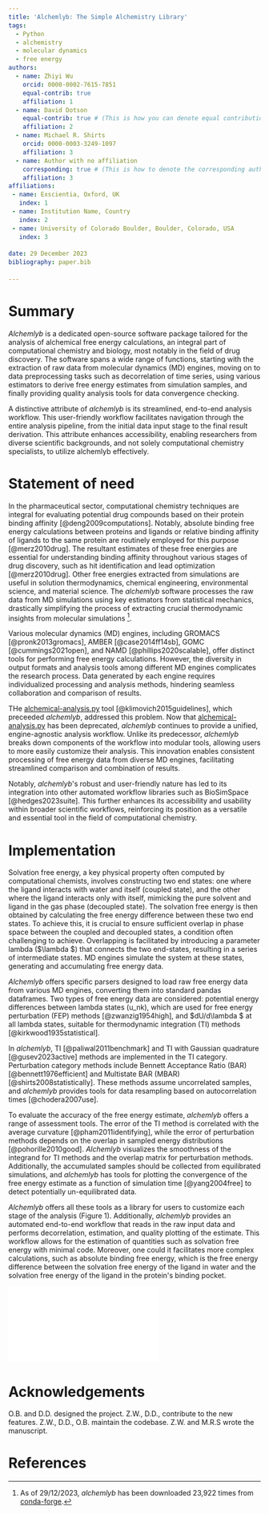 ```yaml
---
title: 'Alchemlyb: The Simple Alchemistry Library'
tags:
  - Python
  - alchemistry
  - molecular dynamics
  - free energy
authors:
  - name: Zhiyi Wu
    orcid: 0000-0002-7615-7851
    equal-contrib: true
    affiliation: 1
  - name: David Dotson
    equal-contrib: true # (This is how you can denote equal contributions between multiple authors)
    affiliation: 2
  - name: Michael R. Shirts
    orcid: 0000-0003-3249-1097
    affiliation: 3
  - name: Author with no affiliation
    corresponding: true # (This is how to denote the corresponding author)
    affiliation: 3
affiliations:
 - name: Exscientia, Oxford, UK
   index: 1
 - name: Institution Name, Country
   index: 2
 - name: University of Colorado Boulder, Boulder, Colorado, USA
   index: 3

date: 29 December 2023
bibliography: paper.bib

---
```


# Summary

*Alchemlyb* is a dedicated open-source software package tailored for the analysis of alchemical free energy calculations, an integral part of computational chemistry and biology, most notably in the field of drug discovery. The software spans a wide range of functions, starting with the extraction of raw data from molecular dynamics (MD) engines, moving on to data preprocessing tasks such as decorrelation of time series, using various estimators to derive free energy estimates from simulation samples, and finally providing quality analysis tools for data convergence checking.

A distinctive attribute of *alchemlyb* is its streamlined, end-to-end analysis workflow. This user-friendly workflow facilitates navigation through the entire analysis pipeline, from the initial data input stage to the final result derivation. This attribute enhances accessibility, enabling researchers from diverse scientific backgrounds, and not solely computational chemistry specialists, to utilize alchemlyb effectively.


# Statement of need

In the pharmaceutical sector, computational chemistry techniques are integral for evaluating potential drug compounds based on their protein binding affinity [@deng2009computations]. Notably, absolute binding free energy calculations between proteins and ligands or relative binding affinity of ligands to the same protein are routinely employed for this purpose [@merz2010drug]. The resultant estimates of these free energies are essential for understanding binding affinity throughout various stages of drug discovery, such as hit identification and lead optimization [@merz2010drug]. Other free energies extracted from simulations are useful in solution thermodynamics, chemical engineering, environmental science, and material science. The *alchemlyb* software processes the raw data from MD simulations using key estimators from statistical mechanics, drastically simplifying the process of extracting crucial thermodynamic insights from molecular simulations [^1].

[^1]: As of 29/12/2023, *alchemlyb* has been downloaded 23,922 times from [conda-forge](https://anaconda.org/conda-forge/alchemlyb/files).

Various molecular dynamics (MD) engines, including GROMACS [@pronk2013gromacs], AMBER [@case2014ff14sb], GOMC [@cummings2021open], and NAMD [@phillips2020scalable], offer distinct tools for performing free energy calculations. However, the diversity in output formats and analysis tools among different MD engines complicates the research process. Data generated by each engine requires individualized processing and analysis methods, hindering seamless collaboration and comparison of results.


THe [alchemical-analysis.py](https://github.com/MobleyLab/alchemical-analysis) tool [@klimovich2015guidelines], which preceeded *alchemlyb*, addressed this problem. Now that [alchemical-analysis.py](https://github.com/MobleyLab/alchemical-analysis) has been deprecated, *alchemlyb* continues to provide a unified, engine-agnostic analysis workflow. Unlike its predecessor, *alchemlyb* breaks down components of the workflow into modular tools, allowing users to more easily customize their analysis. This innovation enables consistent processing of free energy data from diverse MD engines, facilitating streamlined comparison and combination of results.

Notably, *alchemlyb*'s robust and user-friendly nature has led to its integration into other automated workflow libraries such as BioSimSpace [@hedges2023suite]. This further enhances its accessibility and usability within broader scientific workflows, reinforcing its position as a versatile and essential tool in the field of computational chemistry.

# Implementation

Solvation free energy, a key physical property often computed by computational chemists, involves constructing two end states: one where the ligand interacts with water and itself (coupled state), and the other where the ligand interacts only with itself, mimicking the pure solvent and ligand in the gas phase (decoupled state). The solvation free energy is then obtained by calculating the free energy difference between these two end states. To achieve this, it is crucial to ensure sufficient overlap in phase space between the coupled and decoupled states, a condition often challenging to achieve. Overlapping is facilitated by introducing a parameter lambda ($\lambda $) that connects the two end-states, resulting in a series of intermediate states. MD engines simulate the system at these states, generating and accumulating free energy data.

*Alchemlyb* offers specific parsers designed to load raw free energy data from various MD engines, converting them into standard pandas dataframes. Two types of free energy data are considered: potential energy differences between lambda states (u_nk), which are used for free energy perturbation (FEP) methods [@zwanzig1954high], and $dU/d\lambda $ at all lambda states, suitable for thermodynamic integration (TI) methods [@kirkwood1935statistical].

In *alchemlyb*, TI [@paliwal2011benchmark] and TI with Gaussian quadrature [@gusev2023active] methods are implemented in the TI category. Perturbation category methods include Bennett Acceptance Ratio (BAR) [@bennett1976efficient] and Multistate BAR (MBAR) [@shirts2008statistically]. These methods assume uncorrelated samples, and *alchemlyb* provides tools for data resampling based on autocorrelation times [@chodera2007use].

To evaluate the accuracy of the free energy estimate, *alchemlyb* offers a range of assessment tools. The error of the TI method is correlated with the average curvature [@pham2011identifying], while the error of perturbation methods depends on the overlap in sampled energy distributions [@pohorille2010good]. *Alchemlyb* visualizes the smoothness of the integrand for TI methods and the overlap matrix for perturbation methods. Additionally, the accumulated samples should be collected from equilibrated simulations, and *alchemlyb* has tools for plotting the convergence of the free energy estimate as a function of simulation time [@yang2004free] to detect potentially un-equilibrated data.

*Alchemlyb* offers all these tools as a library for users to customize each stage of the analysis (Figure 1). Additionally, *alchemlyb* provides an automated end-to-end workflow that reads in the raw input data and performs decorrelation, estimation, and quality plotting of the estimate. This workflow allows for the estimation of quantities such as solvation free energy with minimal code. Moreover, one could it facilitates more complex calculations, such as absolute binding free energy, which is the free energy difference between the solvation free energy of the ligand in water and the solvation free energy of the ligand in the protein's binding pocket. 

![The building blocks of *alchemlyb*](Fig1.pdf)

# Acknowledgements

O.B. and D.D. designed the project. Z.W., D.D., contribute to the new features. Z.W., D.D., O.B. maintain the codebase. Z.W. and M.R.S wrote the manuscript.

# References


